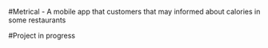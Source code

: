 #Metrical - A mobile app that customers that may informed about calories in some restaurants

#Project in progress


 
 
